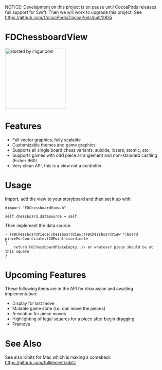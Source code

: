 NOTICE: Development on this project is on pause until CocoaPods releases full support for Swift. Then we will work to upgrade this project. See https://github.com/CocoaPods/CocoaPods/pull/2835

FDChessboardView
================

<a href="http://imgur.com/hjqp7p4"><img width=200 height=200 src="http://i.imgur.com/hjqp7p4.png" title="Hosted by imgur.com" /></a>

Features
========

 * Full vector graphics, fully scalable
 * Customizable themes and game graphics
 * Supports all single board chess variants: suicide, losers, atomic, etc.
 * Supports games with odd piece arrangement and non-standard castling (Fisher 960)
 * Very clean API, this is a view not a controller

Usage
=====

Import, add the view to your storyboard and then set it up with:

    #import "FDChessboardView.h"
    ...
    self.chessboard.dataSource = self;

Then implement the data source:

    - (FDChessboardPiece)chessboardView:(FDChessboardView *)board pieceForCoordinate:(CGPoint)coordinate
    {
        return FDChessboardPieceEmpty; // or whatever piece should be at this square
    }


Upcoming Features
=================

These following items are in the API for discussion and awaiting implementation:

 * Display for last move
 * Mutable game state (i.e. can move the pieces)
 * Animation for piece moves
 * Highlighting of legal squares for a piece after begin dragging
 * Premove

See Also
===========

See also Kibitz for Mac which is making a comeback https://github.com/fulldecent/kibitz
